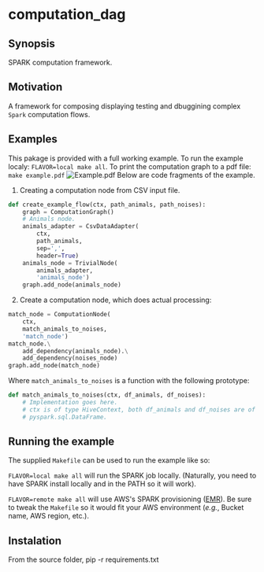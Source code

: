 # computation_dag

## Synopsis
SPARK computation framework.

## Motivation
A framework for composing displaying testing and dbuggining complex `Spark`
computation flows.

## Examples
This pakage is provided with a full working example.
To run the example localy: `FLAVOR=local make all`.
To print the computation graph to a pdf file: `make example.pdf`
![Example.pdf](https://github.com/yodasco/computation_dag/master/example.png)
Below are code fragments of the example.
1. Creating a computation node from CSV input file.
```python
def create_example_flow(ctx, path_animals, path_noises):
    graph = ComputationGraph()
    # Animals node.
    animals_adapter = CsvDataAdapter(
        ctx,
        path_animals,
        sep=',',
        header=True)
    animals_node = TrivialNode(
        animals_adapter,
        'animals_node')
    graph.add_node(animals_node)
```
2. Create a computation node, which does actual processing:
```python
match_node = ComputationNode(
    ctx,
    match_animals_to_noises,
    'match_node')
match_node.\
    add_dependency(animals_node).\
    add_dependency(noises_node)
graph.add_node(match_node)
```
Where `match_animals_to_noises` is a function with the following prototype:
```python
def match_animals_to_noises(ctx, df_animals, df_noises):
    # Implementation goes here.
    # ctx is of type HiveContext, both df_animals and df_noises are of type
    # pyspark.sql.DataFrame.
```

## Running the example
The supplied `Makefile` can be used to run the example like so:

`FLAVOR=local make all` will run the SPARK job locally.
(Naturally, you need to have SPARK install locally and in the PATH so it will work).

`FLAVOR=remote make all` will use AWS's SPARK provisioning ([EMR](https://aws.amazon.com/emr/)).
Be sure to tweak the `Makefile` so it would fit your AWS environment
(*e.g.*, Bucket name, AWS region, etc.).

## Instalation
From the source folder,
pip -r requirements.txt
